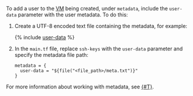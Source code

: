 To add a user to the [VM](../../compute/concepts/vm.md) being created, under `metadata`, include the `user-data` parameter with the user metadata. To do this:
1. Create a UTF-8 encoded text file containing the metadata, for example:

   {% include [user-data](../../_includes/compute/user-data.md) %}

1. In the `main.tf` file, replace `ssh-keys` with the `user-data` parameter and specify the metadata file path:

   ```hcl
   metadata = {
     user-data = "${file("<file_path>/meta.txt")}"
   }
   ```

For more information about working with metadata, see [{#T}](../../compute/concepts/vm-metadata).